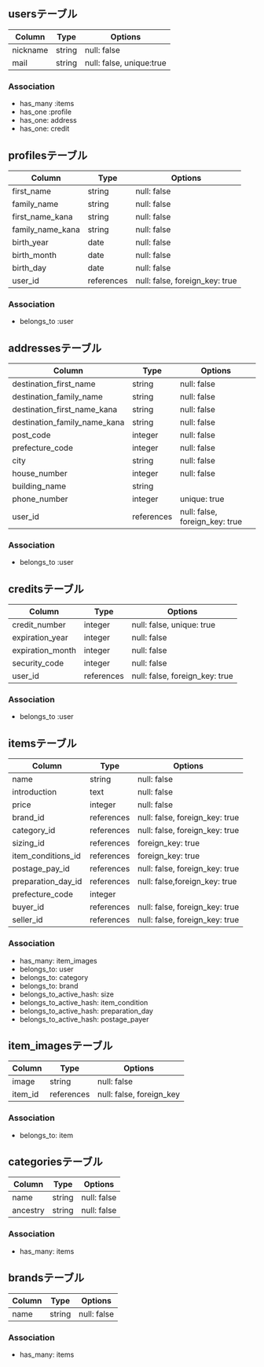 
## usersテーブル
|Column|Type|Options|
|------|----|-------|
|nickname|string|null: false|
|mail|string|null: false, unique:true|
### Association
- has_many :items
- has_one :profile
- has_one: address
- has_one: credit

## profilesテーブル
|Column|Type|Options|
|------|----|-------|
|first_name|string|null: false|
|family_name|string|null: false|
|first_name_kana|string|null: false|
|family_name_kana|string|null: false|
|birth_year|date|null: false|
|birth_month|date|null: false|
|birth_day|date|null: false|
|user_id|references|null: false, foreign_key: true|
### Association
- belongs_to :user

## addressesテーブル
|Column|Type|Options|
|------|----|-------|
|destination_first_name|string|null: false|
|destination_family_name|string|null: false|
|destination_first_name_kana|string|null: false|
|destination_family_name_kana|string|null: false|
|post_code|integer|null: false|
|prefecture_code|integer|null: false|
|city|string|null: false|
|house_number|integer|null: false|
|building_name|string||
|phone_number|integer|unique: true|
|user_id|references|null: false, foreign_key: true|
### Association
- belongs_to :user

## creditsテーブル
|Column|Type|Options|
|------|----|-------|
|credit_number|integer|null: false, unique: true|
|expiration_year|integer|null: false|
|expiration_month|integer|null: false|
|security_code|integer|null: false|
|user_id|references|null: false, foreign_key: true|
### Association
- belongs_to :user

## itemsテーブル
|Column|Type|Options|
|------|----|-------|
|name|string|null: false|
|introduction|text|null: false|
|price|integer|null: false|
|brand_id|references|null: false, foreign_key: true|
|category_id|references|null: false, foreign_key: true|
|sizing_id|references|foreign_key: true|
|item_conditions_id|references|foreign_key: true|
|postage_pay_id|references|null: false, foreign_key: true|
|preparation_day_id|references|null: false,foreign_key: true|
|prefecture_code|integer||
|buyer_id|references|null: false, foreign_key: true|
|seller_id|references|null: false, foreign_key: true|
### Association
- has_many: item_images
- belongs_to: user
- belongs_to: category
- belongs_to: brand
- belongs_to_active_hash: size
- belongs_to_active_hash: item_condition
- belongs_to_active_hash: preparation_day
- belongs_to_active_hash: postage_payer

## item_imagesテーブル
|Column|Type|Options|
|------|----|-------|
|image|string|null: false|
|item_id|references|null: false, foreign_key|
### Association
- belongs_to: item

## categoriesテーブル
|Column|Type|Options|
|------|----|-------|
|name|string|null: false|
|ancestry|string|null: false|
### Association
- has_many: items

## brandsテーブル
|Column|Type|Options|
|------|----|-------|
|name|string|null: false|
### Association
- has_many: items
